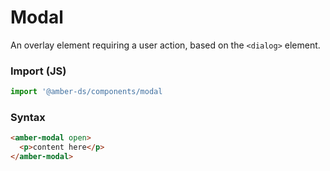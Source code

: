 # Modal 

An overlay element requiring a user action, based on the `<dialog>` element.

### Import (JS)
```js
import '@amber-ds/components/modal
```

### Syntax
```html
<amber-modal open>
  <p>content here</p>
</amber-modal>
```